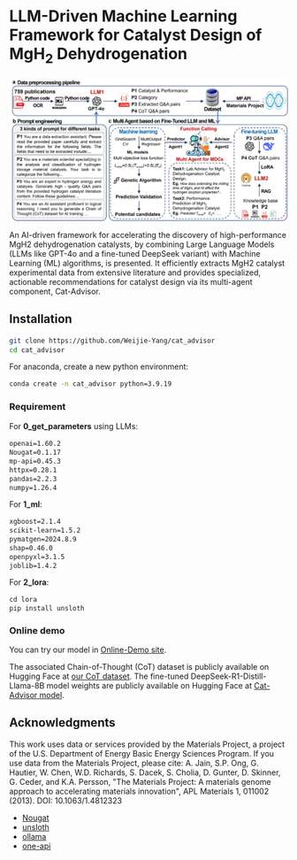 # LLM-Driven Machine Learning Framework for Catalyst Design of MgH<sub>2</sub> Dehydrogenation

![Fig1](./Fig1.png)

An AI-driven framework for accelerating the discovery of high-performance MgH2 dehydrogenation catalysts, by combining Large Language Models (LLMs like GPT-4o and a fine-tuned DeepSeek variant) with Machine Learning (ML) algorithms, is presented. It efficiently extracts MgH2 catalyst experimental data from extensive literature and provides specialized, actionable recommendations for catalyst design via its multi-agent component, Cat-Advisor.

## Installation

```sh
git clone https://github.com/Weijie-Yang/cat_advisor
cd cat_advisor
```

For anaconda, create a new python environment:

```sh
conda create -n cat_advisor python=3.9.19
```

### Requirement

For **0_get_parameters** using LLMs:

```
openai=1.60.2
Nougat=0.1.17
mp-api=0.45.3
httpx=0.28.1
pandas=2.2.3
numpy=1.26.4

```

For **1_ml**:

```
xgboost=2.1.4
scikit-learn=1.5.2
pymatgen=2024.8.9
shap=0.46.0
openpyxl=3.1.5
joblib=1.4.2
```

For **2_lora**:

```
cd lora
pip install unsloth
```

### Online demo

You can try our model in [Online-Demo site](https://cat-advisor.cpolar.top/chat/share?shareId=wfz7t90zohng7vaej6b1dxgd). 


The associated Chain-of-Thought (CoT) dataset is publicly available on Hugging Face at [our CoT dataset](https://huggingface.co/datasets/Yy245/cot_2000). The fine-tuned DeepSeek-R1-Distill-Llama-8B model weights are publicly available on Hugging Face at [Cat-Advisor model](https://huggingface.co/Yy245/Cat-Advisor).


## Acknowledgments
This work uses data or services provided by the Materials Project, a project of the U.S. Department of Energy Basic Energy Sciences Program.
If you use data from the Materials Project, please cite:
A. Jain, S.P. Ong, G. Hautier, W. Chen, W.D. Richards, S. Dacek, S. Cholia, D. Gunter, D. Skinner, G. Ceder, and K.A. Persson, "The Materials Project: A materials genome approach to accelerating materials innovation", APL Materials 1, 011002 (2013). DOI: 10.1063/1.4812323
- [Nougat](https://github.com/facebookresearch/nougat)
- [unsloth](https://github.com/unslothai/unsloth)
- [ollama](https://github.com/ollama/ollama)
- [one-api](https://github.com/songquanpeng/one-api)
